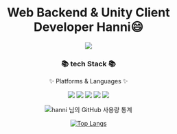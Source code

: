 <div align=center>
  <h1>Web Backend & Unity Client Developer Hanni😄</h3>
  <a href="https://hits.seeyoufarm.com"><img src="https://hits.seeyoufarm.com/api/count/incr/badge.svg?url=https%3A%2F%2Fgithub.com%2Fhanni01&count_bg=%23CBBDFF&title_bg=%23000000&icon=github.svg&icon_color=%23E7E7E7&title=gitHub&edge_flat=false"/></a>

  <div align=center>
	<h3>📚 tech Stack 📚</h3>
	<p>✨ Platforms & Languages ✨</p>
</div>
<div align="center">
  <img src="https://img.shields.io/badge/Unity-000000?style=flat&logo=Unity&logoColor=white" />
  <img src="https://img.shields.io/badge/c%23-239120?style=flat&logo=csharp&logoColor=white" />
	<img src="https://img.shields.io/badge/Java-007396?style=flat&logo=openjdk&logoColor=white" />
	<img src="https://img.shields.io/badge/SpringBoot-6DB33F?style=flat&logo=SpringBoot&logoColor=white" />
	<img src="https://img.shields.io/badge/MySQL-4479A1?style=flat&logo=MySQL&logoColor=white" />
</div>

  ![hanni 님의 GitHub 사용량 통계](https://github-readme-stats.vercel.app/api?username=hanni01&bg_color=30,e96443,904e95&title_color=fff&text_color=fff&show_icons=true)

  [![Top Langs](https://github-readme-stats.vercel.app/api/top-langs/?username=hanni01&layout=compact)](https://github.com/anuraghazra/github-readme-stats)

</div>
